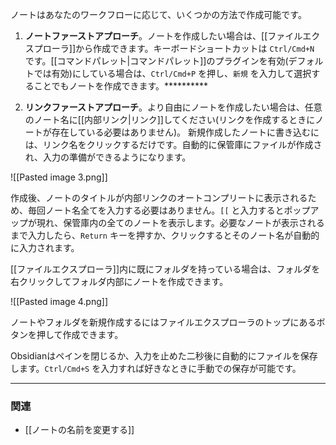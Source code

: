 ノートはあなたのワークフローに応じて、いくつかの方法で作成可能です。
 
 1. **ノートファーストアプローチ**。ノートを作成したい場合は、[[ファイルエクスプローラ]]から作成できます。キーボードショートカットは `Ctrl/Cmd+N` です。[[コマンドパレット|コマンドパレット]]のプラグインを有効(デフォルトでは有効)にしている場合は、`Ctrl/Cmd+P` を押し、`新規` を入力して選択することでもノートを作成できます。**********

1. **リンクファーストアプローチ**。より自由にノートを作成したい場合は、任意のノート名に[[内部リンク|リンク]]してください(リンクを作成するときにノートが存在している必要はありません)。 新規作成したノートに書き込むには、リンク名をクリックするだけです。自動的に保管庫にファイルが作成され、入力の準備ができるようになります。

![[Pasted image 3.png]]

作成後、ノートのタイトルが内部リンクのオートコンプリートに表示されるため、毎回ノート名全てを入力する必要はありません。`[[` と入力するとポップアップが現れ、保管庫内の全てのノートを表示します。必要なノートが表示されるまで入力したら、`Return` キーを押すか、クリックするとそのノート名が自動的に入力されます。

[[ファイルエクスプローラ]]内に既にフォルダを持っている場合は、フォルダを右クリックしてフォルダ内部にノートを作成できます。

![[Pasted image 4.png]]

ノートやフォルダを新規作成するにはファイルエクスプローラのトップにあるボタンを押して作成できます。
	
Obsidianはペインを閉じるか、入力を止めた二秒後に自動的にファイルを保存します。`Ctrl/Cmd+S` を入力すれば好きなときに手動での保存が可能です。

---

### 関連

- [[ノートの名前を変更する]]
